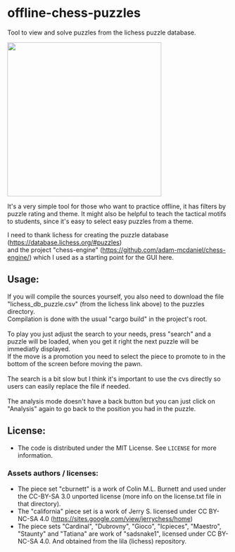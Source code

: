 # offline-chess-puzzles
Tool to view and solve puzzles from the lichess puzzle database.

<img src="https://github.com/brianch/offline-chess-puzzles/blob/main/demo.gif" width="350"/>

It's a very simple tool for those who want to practice offline, it has filters by puzzle rating and theme. It might also be helpful to teach the tactical motifs to students, since it's easy to select easy puzzles from a theme.

I need to thank lichess for creating the puzzle database (https://database.lichess.org/#puzzles)<br/>
and the project "chess-engine" (https://github.com/adam-mcdaniel/chess-engine/) which I used as a starting point for the GUI here.

## Usage:
If you will compile the sources yourself, you also need to download the file "lichess_db_puzzle.csv" (from the lichess link above) to the puzzles directory.<br/>
Compilation is done with the usual "cargo build" in the project's root.<br/><br/>
To play you just adjust the search to your needs, press "search" and a puzzle will be loaded, when you get it right the next puzzle will be immediatly displayed.<br/>
If the move is a promotion you need to select the piece to promote to in the bottom of the screen before moving the pawn.<br/><br/>
The search is a bit slow but I think it's important to use the cvs directly so users can easily replace the file if needed.<br/><br/>
The analysis mode doesn't have a back button but you can just click on "Analysis" again to go back to the position you had in the puzzle.

## License:
- The code is distributed under the MIT License. See `LICENSE` for more information.<br/>
### Assets authors / licenses:
- The piece set "cburnett" is a work of Colin M.L. Burnett and used under the CC-BY-SA 3.0 unported license (more info on the license.txt file in that directory).
- The "california" piece set is a work of Jerry S. licensed under CC BY-NC-SA 4.0 (https://sites.google.com/view/jerrychess/home)
- The piece sets "Cardinal", "Dubrovny", "Gioco", "Icpieces", "Maestro", "Staunty" and "Tatiana" are work of "sadsnake1", licensed under CC BY-NC-SA 4.0. And obtained from the lila (lichess) repository.
